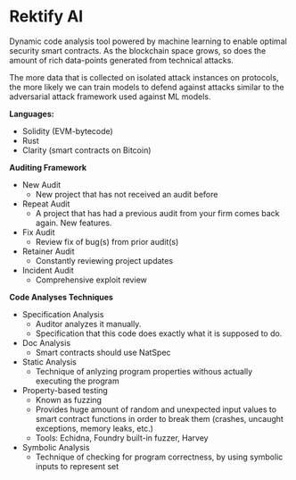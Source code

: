 # Rektify AI
Dynamic code analysis tool powered by machine learning to enable optimal security smart contracts. As the blockchain space grows, so does the amount of rich data-points generated from technical attacks. 

The more data that is collected on isolated attack instances on protocols, the more likely we can train models to defend against attacks similar to the adversarial attack framework used against ML models.

<b> Languages: </b>
- Solidity (EVM-bytecode)
- Rust
- Clarity (smart contracts on Bitcoin)

<b> Auditing Framework </b>
- New Audit
  - New project that has not received an audit before
- Repeat Audit
  - A project that has had a previous audit from your firm comes back again. New features.
- Fix Audit
  - Review fix of bug(s) from prior audit(s)
- Retainer Audit
  - Constantly reviewing project updates
- Incident Audit
  - Comprehensive exploit review

<b> Code Analyses Techniques </b>
- Specification Analysis
  - Auditor analyzes it manually.
  - Specification that this code does exactly what it is supposed to do.
- Doc Analysis
  - Smart contracts should use NatSpec
- Static Analysis
  - Technique of anlyzing program properties withous actually executing the program
- Property-based testing
  - Known as fuzzing
  - Provides huge amount of random and unexpected input values to smart contract functions in order to break them (crashes, uncaught exceptions, memory leaks, etc.)
  - Tools: Echidna, Foundry built-in fuzzer, Harvey
- Symbolic Analysis
  - Technique of checking for program correctness, by using symbolic inputs to represent set 

